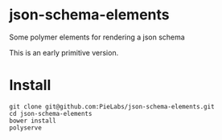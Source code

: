 # json-schema-elements

Some polymer elements for rendering a json schema

This is an early primitive version.

# Install

```
git clone git@github.com:PieLabs/json-schema-elements.git
cd json-schema-elements
bower install
polyserve
```
